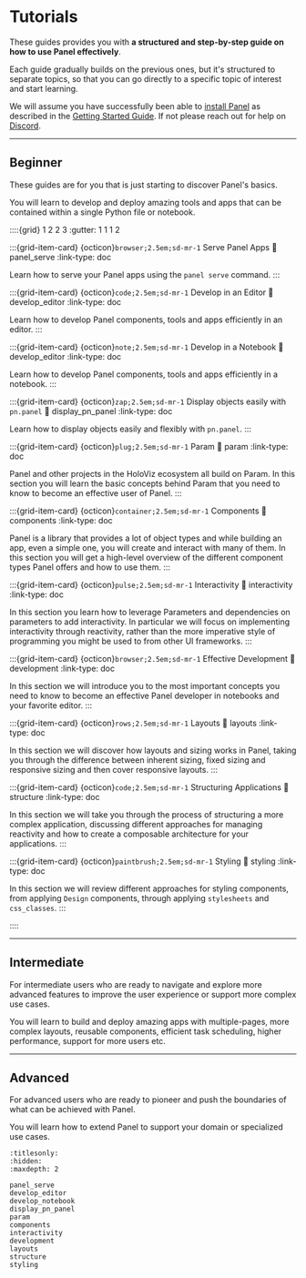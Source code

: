 # Tutorials

These guides provides you with **a structured and step-by-step guide on how to use Panel effectively**.

Each guide gradually builds on the previous ones, but it's structured to separate topics, so that you can go directly to a specific topic of interest and start learning.

We will assume you have successfully been able to [install Panel](../getting_started/installation.md) as described in the [Getting Started Guide](../getting_started/index.md). If not please reach out for help on [Discord](https://discord.gg/rb6gPXbdAr).

---

## Beginner

These guides are for you that is just starting to discover Panel's basics.

You will learn to develop and deploy amazing tools and apps that can be contained within a single Python file or notebook.

::::{grid} 1 2 2 3
:gutter: 1 1 1 2

:::{grid-item-card} {octicon}`browser;2.5em;sd-mr-1` Serve Panel Apps
:link: panel_serve
:link-type: doc

Learn how to serve your Panel apps using the `panel serve` command.
:::

:::{grid-item-card} {octicon}`code;2.5em;sd-mr-1` Develop in an Editor
:link: develop_editor
:link-type: doc

Learn how to develop Panel components, tools and apps efficiently in an editor.
:::

:::{grid-item-card} {octicon}`note;2.5em;sd-mr-1` Develop in a Notebook
:link: develop_editor
:link-type: doc

Learn how to develop Panel components, tools and apps efficiently in a notebook.
:::

:::{grid-item-card} {octicon}`zap;2.5em;sd-mr-1` Display objects easily with `pn.panel`
:link: display_pn_panel
:link-type: doc

Learn how to display objects easily and flexibly with `pn.panel`.
:::

:::{grid-item-card} {octicon}`plug;2.5em;sd-mr-1` Param
:link: param
:link-type: doc

Panel and other projects in the HoloViz ecosystem all build on Param. In this section you will learn the basic concepts behind Param that you need to know to become an effective user of Panel.
:::

:::{grid-item-card} {octicon}`container;2.5em;sd-mr-1` Components
:link: components
:link-type: doc

Panel is a library that provides a lot of object types and while building an app, even a simple one, you will create and interact with many of them. In this section you will get a high-level overview of the different component types Panel offers and how to use them.
:::

:::{grid-item-card} {octicon}`pulse;2.5em;sd-mr-1` Interactivity
:link: interactivity
:link-type: doc

In this section you learn how to leverage Parameters and dependencies on parameters to add interactivity. In particular we will focus on implementing interactivity through reactivity, rather than the more imperative style of programming you might be used to from other UI frameworks.
:::

:::{grid-item-card} {octicon}`browser;2.5em;sd-mr-1` Effective Development
:link: development
:link-type: doc

In this section we will introduce you to the most important concepts you need to know to become an effective Panel developer in notebooks and your favorite editor.
:::

:::{grid-item-card} {octicon}`rows;2.5em;sd-mr-1` Layouts
:link: layouts
:link-type: doc

In this section we will discover how layouts and sizing works in Panel, taking you through the difference between inherent sizing, fixed sizing and responsive sizing and then cover responsive layouts.
:::

:::{grid-item-card} {octicon}`code;2.5em;sd-mr-1` Structuring Applications
:link: structure
:link-type: doc

In this section we will take you through the process of structuring a more complex application, discussing different approaches for managing reactivity and how to create a composable architecture for your applications.
:::

:::{grid-item-card} {octicon}`paintbrush;2.5em;sd-mr-1` Styling
:link: styling
:link-type: doc

In this section we will review different approaches for styling components, from applying `Design` components, through applying `stylesheets` and `css_classes`.
:::

::::

---

## Intermediate

For intermediate users who are ready to navigate and explore more advanced features to improve the user experience or support more complex use cases.

You will learn to build and deploy amazing apps with multiple-pages, more complex layouts, reusable components, efficient task scheduling, higher performance, support for more users etc.

---

## Advanced

For advanced users who are ready to pioneer and push the boundaries of what can be achieved with Panel.

You will learn how to extend Panel to support your domain or specialized use cases.

```{toctree}
:titlesonly:
:hidden:
:maxdepth: 2

panel_serve
develop_editor
develop_notebook
display_pn_panel
param
components
interactivity
development
layouts
structure
styling
```
